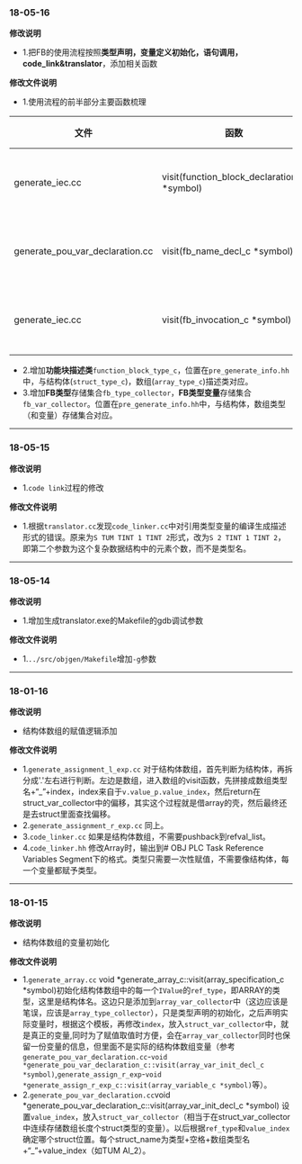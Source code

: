 ### 18-05-16
**修改说明**
- 1.把FB的使用流程按照**类型声明，变量定义初始化，语句调用，code_link&translator**，添加相关函数

**修改文件说明**

- 1.使用流程的前半部分主要函数梳理

| 文件                            |                                        函数 |    功能    |
| ------------------------------- | ------------------------------------------- | --------- |
| generate_iec.cc                 | visit(function_block_declaration_c *symbol) | FB类型声明 |
| generate_pou_var_declaration.cc |               visit(fb_name_decl_c *symbol) | FB变量声明 |
| generate_iec.cc                 |              visit(fb_invocation_c *symbol) | 调用FB变量 |

- 2.增加**功能块描述类**`function_block_type_c`，位置在`pre_generate_info.hh`中，与结构体(`struct_type_c`)，数组(`array_type_c`)描述类对应。
- 3.增加**FB类型**存储集合`fb_type_collector`，**FB类型变量**存储集合`fb_var_collector`。位置在`pre_generate_info.hh`中，与结构体，数组类型（和变量）存储集合对应。
---
### 18-05-15
**修改说明**
- 1.`code link`过程的修改

**修改文件说明**
- 1.根据`translator.cc`发现`code_linker.cc`中对引用类型变量的编译生成描述形式的错误。原来为`S TUM TINT 1 TINT 2`形式，改为`S 2 TINT 1 TINT 2`，即第二个参数为这个复杂数据结构中的元素个数，而不是类型名。
---
### 18-05-14
**修改说明**
- 1.增加生成translator.exe的Makefile的gdb调试参数

**修改文件说明**
- 1.`../src/objgen/Makefile`增加`-g`参数
---
### 18-01-16
**修改说明**
- 结构体数组的赋值逻辑添加

**修改文件说明**
- 1.`generate_assignment_l_exp.cc` 对于结构体数组，首先判断为结构体，再拆分成'.'左右进行判断。左边是数组，进入数组的visit函数，先拼接成数组类型名+“_”+index，index来自于`v.value_p.value_index`，然后return在struct_var_collector中的偏移，其实这个过程就是借array的壳，然后最终还是去struct里面查找偏移。
- 2.`generate_assignment_r_exp.cc` 同上。
- 3.`code_linker.cc` 如果是结构体数组，不需要pushback到refval_list。
- 4.`code_linker.hh` 修改Array时，输出到# OBJ PLC Task Reference Variables Segment下的格式。类型只需要一次性赋值，不需要像结构体，每一个变量都赋予类型。
---
### 18-01-15
**修改说明**
- 结构体数组的变量初始化

**修改文件说明**
- 1.`generate_array.cc` void *generate_array_c::visit(array_specification_c *symbol)初始化结构体数组中的每一个`IValue`的`ref_type`，即ARRAY的类型，这里是结构体名。这边只是添加到`array_var_collector`中（这边应该是笔误，应该是`array_type_collector`），只是类型声明的初始化，之后声明实际变量时，根据这个模板，再修改`index`，放入`struct_var_collector`中，就是真正的变量,同时为了赋值取值时方便，会在`array_var_collector`同时也保留一份变量的信息，但里面不是实际的结构体数组变量（参考`generate_pou_var_declaration.cc`-`void *generate_pou_var_declaration_c::visit(array_var_init_decl_c *symbol)`,`generate_assign_r_exp`-`void *generate_assign_r_exp_c::visit(array_variable_c *symbol)`等）。
- 2.`generate_pou_var_declaration.cc`void *generate_pou_var_declaration_c::visit(array_var_init_decl_c *symbol) 设置`value_index`，放入`struct_var_collector`（相当于在struct_var_collector中连续存储数组长度个struct类型的变量）。以后根据`ref_type`和`value_index`确定哪个struct位置。每个struct_name为类型+空格+数组类型名+“_”+value_index（如TUM AI_2）。
